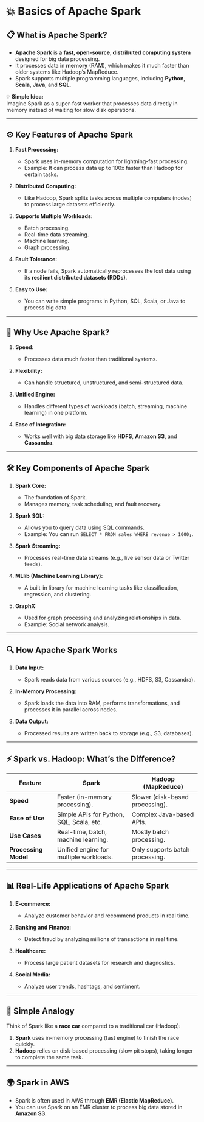 # **💥 Basics of Apache Spark**

## **📋 What is Apache Spark?**

- **Apache Spark** is a **fast, open-source, distributed computing system** designed for big data processing.
- It processes data in **memory** (RAM), which makes it much faster than older systems like Hadoop’s MapReduce.
- Spark supports multiple programming languages, including **Python**, **Scala**, **Java**, and **SQL**.

💡 **Simple Idea:**  
Imagine Spark as a super-fast worker that processes data directly in memory instead of waiting for slow disk operations.

---

## **⚙️ Key Features of Apache Spark**

1. **Fast Processing:**

   - Spark uses in-memory computation for lightning-fast processing.
   - Example: It can process data up to 100x faster than Hadoop for certain tasks.

2. **Distributed Computing:**

   - Like Hadoop, Spark splits tasks across multiple computers (nodes) to process large datasets efficiently.

3. **Supports Multiple Workloads:**

   - Batch processing.
   - Real-time data streaming.
   - Machine learning.
   - Graph processing.

4. **Fault Tolerance:**

   - If a node fails, Spark automatically reprocesses the lost data using its **resilient distributed datasets (RDDs)**.

5. **Easy to Use:**
   - You can write simple programs in Python, SQL, Scala, or Java to process big data.

---

## **🌟 Why Use Apache Spark?**

1. **Speed:**

   - Processes data much faster than traditional systems.

2. **Flexibility:**

   - Can handle structured, unstructured, and semi-structured data.

3. **Unified Engine:**

   - Handles different types of workloads (batch, streaming, machine learning) in one platform.

4. **Ease of Integration:**
   - Works well with big data storage like **HDFS**, **Amazon S3**, and **Cassandra**.

---

## **🛠️ Key Components of Apache Spark**

1. **Spark Core:**

   - The foundation of Spark.
   - Manages memory, task scheduling, and fault recovery.

2. **Spark SQL:**

   - Allows you to query data using SQL commands.
   - Example: You can run `SELECT * FROM sales WHERE revenue > 1000;`.

3. **Spark Streaming:**

   - Processes real-time data streams (e.g., live sensor data or Twitter feeds).

4. **MLlib (Machine Learning Library):**

   - A built-in library for machine learning tasks like classification, regression, and clustering.

5. **GraphX:**
   - Used for graph processing and analyzing relationships in data.
   - Example: Social network analysis.

---

## **🔍 How Apache Spark Works**

1. **Data Input:**

   - Spark reads data from various sources (e.g., HDFS, S3, Cassandra).

2. **In-Memory Processing:**

   - Spark loads the data into RAM, performs transformations, and processes it in parallel across nodes.

3. **Data Output:**
   - Processed results are written back to storage (e.g., S3, databases).

---

## **⚡ Spark vs. Hadoop: What’s the Difference?**

| **Feature**          | **Spark**                                | **Hadoop (MapReduce)**          |
| -------------------- | ---------------------------------------- | ------------------------------- |
| **Speed**            | Faster (in-memory processing).           | Slower (disk-based processing). |
| **Ease of Use**      | Simple APIs for Python, SQL, Scala, etc. | Complex Java-based APIs.        |
| **Use Cases**        | Real-time, batch, machine learning.      | Mostly batch processing.        |
| **Processing Model** | Unified engine for multiple workloads.   | Only supports batch processing. |

---

## **📊 Real-Life Applications of Apache Spark**

1. **E-commerce:**

   - Analyze customer behavior and recommend products in real time.

2. **Banking and Finance:**

   - Detect fraud by analyzing millions of transactions in real time.

3. **Healthcare:**

   - Process large patient datasets for research and diagnostics.

4. **Social Media:**
   - Analyze user trends, hashtags, and sentiment.

---

## **🧠 Simple Analogy**

Think of Spark like a **race car** compared to a traditional car (Hadoop):

1. **Spark** uses in-memory processing (fast engine) to finish the race quickly.
2. **Hadoop** relies on disk-based processing (slow pit stops), taking longer to complete the same task.

---

## **🌍 Spark in AWS**

- Spark is often used in AWS through **EMR (Elastic MapReduce)**.
- You can use Spark on an EMR cluster to process big data stored in **Amazon S3**.
